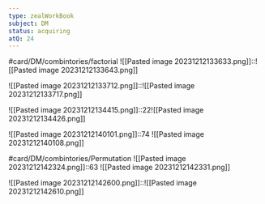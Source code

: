 ```yaml
---
type: zealWorkBook
subject: DM
status: acquiring
atQ: 24
---
```

#card/DM/combintories/factorial
![[Pasted image 20231212133633.png]]::![[Pasted image 20231212133643.png]]

![[Pasted image 20231212133712.png]]::![[Pasted image 20231212133717.png]]

![[Pasted image 20231212134415.png]]::22![[Pasted image 20231212134426.png]]

![[Pasted image 20231212140101.png]]::74 ![[Pasted image 20231212140108.png]]

#card/DM/combintories/Permutation
![[Pasted image 20231212142324.png]]::63 ![[Pasted image 20231212142331.png]]

![[Pasted image 20231212142600.png]]::![[Pasted image 20231212142610.png]]
